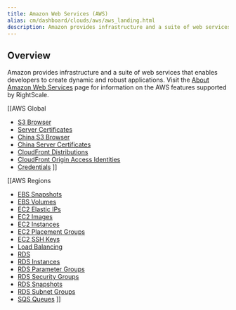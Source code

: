 ```yaml
---
title: Amazon Web Services (AWS)
alias: cm/dashboard/clouds/aws/aws_landing.html
description: Amazon provides infrastructure and a suite of web services that enables developers to create dynamic and robust applications. You can leverage a variety of AWS features in the RightScale Cloud Management Platform.
---
```


## Overview

Amazon provides infrastructure and a suite of web services that enables developers to create dynamic and robust applications. Visit the [About Amazon Web Services](/clouds/aws/aws_about.html) page for information on the AWS features supported by RightScale.

[[AWS Global
* [S3 Browser](/cm/dashboard/clouds/aws/s3_browser.html)
* [Server Certificates](/cm/dashboard/clouds/aws/server_certificates.html)
* [China S3 Browser](/cm/dashboard/clouds/aws/china_s3_browser.html)
* [China Server Certificates](/cm/dashboard/clouds/aws/china_server_certificates.html)
* [CloudFront Distributions](/cm/dashboard/clouds/aws/cloudfront_distribution.html)
* [CloudFront Origin Access Identities](/cm/dashboard/clouds/aws/cloudfront_origin_access_identities.html)
* [Credentials](/cm/dashboard/clouds/aws/credentials.html)
]]

[[AWS Regions
* [EBS Snapshots](/cm/dashboard/clouds/aws/ebs_snapshots.html)
* [EBS Volumes](/cm/dashboard/clouds/aws/ebs_volumes.html)
* [EC2 Elastic IPs](/cm/dashboard/clouds/aws/ec2_elastic_ips.html)
* [EC2 Images](/cm/dashboard/clouds/aws/ec2_images.html)
* [EC2 Instances](/cm/dashboard/clouds/aws/ec2_instances.html)
* [EC2 Placement Groups](/cm/dashboard/clouds/aws/ec2_placement_groups.html)
* [EC2 SSH Keys](/cm/dashboard/clouds/aws/ec2_ssh_keys.html)
* [Load Balancing](/cm/dashboard/clouds/aws/load_balancing.html)
* [RDS](/cm/dashboard/clouds/aws/rds.html)
* [RDS Instances](/cm/dashboard/clouds/aws/rds_instances.html)
* [RDS Parameter Groups](/cm/dashboard/clouds/aws/rds_parameter_groups.html)
* [RDS Security Groups](/cm/dashboard/clouds/aws/rds_security_groups.html)
* [RDS Snapshots](/cm/dashboard/clouds/aws/rds_snapshots.html)
* [RDS Subnet Groups](/cm/dashboard/clouds/aws/rds_subnet_groups.html)
* [SQS Queues](/cm/dashboard/clouds/aws/sqs_queues.html)
]]
